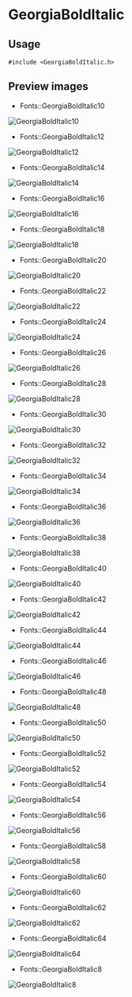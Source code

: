 GeorgiaBoldItalic
==========

Usage
------

    #include <GeorgiaBoldItalic.h>

Preview images
--------------
* Fonts::GeorgiaBoldItalic10 

![GeorgiaBoldItalic10](https://raw.githubusercontent.com/Cariad/GeorgiaBoldItalic/master/Preview/GeorgiaBoldItalic10.png)

* Fonts::GeorgiaBoldItalic12 

![GeorgiaBoldItalic12](https://raw.githubusercontent.com/Cariad/GeorgiaBoldItalic/master/Preview/GeorgiaBoldItalic12.png)

* Fonts::GeorgiaBoldItalic14 

![GeorgiaBoldItalic14](https://raw.githubusercontent.com/Cariad/GeorgiaBoldItalic/master/Preview/GeorgiaBoldItalic14.png)

* Fonts::GeorgiaBoldItalic16 

![GeorgiaBoldItalic16](https://raw.githubusercontent.com/Cariad/GeorgiaBoldItalic/master/Preview/GeorgiaBoldItalic16.png)

* Fonts::GeorgiaBoldItalic18 

![GeorgiaBoldItalic18](https://raw.githubusercontent.com/Cariad/GeorgiaBoldItalic/master/Preview/GeorgiaBoldItalic18.png)

* Fonts::GeorgiaBoldItalic20 

![GeorgiaBoldItalic20](https://raw.githubusercontent.com/Cariad/GeorgiaBoldItalic/master/Preview/GeorgiaBoldItalic20.png)

* Fonts::GeorgiaBoldItalic22 

![GeorgiaBoldItalic22](https://raw.githubusercontent.com/Cariad/GeorgiaBoldItalic/master/Preview/GeorgiaBoldItalic22.png)

* Fonts::GeorgiaBoldItalic24 

![GeorgiaBoldItalic24](https://raw.githubusercontent.com/Cariad/GeorgiaBoldItalic/master/Preview/GeorgiaBoldItalic24.png)

* Fonts::GeorgiaBoldItalic26 

![GeorgiaBoldItalic26](https://raw.githubusercontent.com/Cariad/GeorgiaBoldItalic/master/Preview/GeorgiaBoldItalic26.png)

* Fonts::GeorgiaBoldItalic28 

![GeorgiaBoldItalic28](https://raw.githubusercontent.com/Cariad/GeorgiaBoldItalic/master/Preview/GeorgiaBoldItalic28.png)

* Fonts::GeorgiaBoldItalic30 

![GeorgiaBoldItalic30](https://raw.githubusercontent.com/Cariad/GeorgiaBoldItalic/master/Preview/GeorgiaBoldItalic30.png)

* Fonts::GeorgiaBoldItalic32 

![GeorgiaBoldItalic32](https://raw.githubusercontent.com/Cariad/GeorgiaBoldItalic/master/Preview/GeorgiaBoldItalic32.png)

* Fonts::GeorgiaBoldItalic34 

![GeorgiaBoldItalic34](https://raw.githubusercontent.com/Cariad/GeorgiaBoldItalic/master/Preview/GeorgiaBoldItalic34.png)

* Fonts::GeorgiaBoldItalic36 

![GeorgiaBoldItalic36](https://raw.githubusercontent.com/Cariad/GeorgiaBoldItalic/master/Preview/GeorgiaBoldItalic36.png)

* Fonts::GeorgiaBoldItalic38 

![GeorgiaBoldItalic38](https://raw.githubusercontent.com/Cariad/GeorgiaBoldItalic/master/Preview/GeorgiaBoldItalic38.png)

* Fonts::GeorgiaBoldItalic40 

![GeorgiaBoldItalic40](https://raw.githubusercontent.com/Cariad/GeorgiaBoldItalic/master/Preview/GeorgiaBoldItalic40.png)

* Fonts::GeorgiaBoldItalic42 

![GeorgiaBoldItalic42](https://raw.githubusercontent.com/Cariad/GeorgiaBoldItalic/master/Preview/GeorgiaBoldItalic42.png)

* Fonts::GeorgiaBoldItalic44 

![GeorgiaBoldItalic44](https://raw.githubusercontent.com/Cariad/GeorgiaBoldItalic/master/Preview/GeorgiaBoldItalic44.png)

* Fonts::GeorgiaBoldItalic46 

![GeorgiaBoldItalic46](https://raw.githubusercontent.com/Cariad/GeorgiaBoldItalic/master/Preview/GeorgiaBoldItalic46.png)

* Fonts::GeorgiaBoldItalic48 

![GeorgiaBoldItalic48](https://raw.githubusercontent.com/Cariad/GeorgiaBoldItalic/master/Preview/GeorgiaBoldItalic48.png)

* Fonts::GeorgiaBoldItalic50 

![GeorgiaBoldItalic50](https://raw.githubusercontent.com/Cariad/GeorgiaBoldItalic/master/Preview/GeorgiaBoldItalic50.png)

* Fonts::GeorgiaBoldItalic52 

![GeorgiaBoldItalic52](https://raw.githubusercontent.com/Cariad/GeorgiaBoldItalic/master/Preview/GeorgiaBoldItalic52.png)

* Fonts::GeorgiaBoldItalic54 

![GeorgiaBoldItalic54](https://raw.githubusercontent.com/Cariad/GeorgiaBoldItalic/master/Preview/GeorgiaBoldItalic54.png)

* Fonts::GeorgiaBoldItalic56 

![GeorgiaBoldItalic56](https://raw.githubusercontent.com/Cariad/GeorgiaBoldItalic/master/Preview/GeorgiaBoldItalic56.png)

* Fonts::GeorgiaBoldItalic58 

![GeorgiaBoldItalic58](https://raw.githubusercontent.com/Cariad/GeorgiaBoldItalic/master/Preview/GeorgiaBoldItalic58.png)

* Fonts::GeorgiaBoldItalic60 

![GeorgiaBoldItalic60](https://raw.githubusercontent.com/Cariad/GeorgiaBoldItalic/master/Preview/GeorgiaBoldItalic60.png)

* Fonts::GeorgiaBoldItalic62 

![GeorgiaBoldItalic62](https://raw.githubusercontent.com/Cariad/GeorgiaBoldItalic/master/Preview/GeorgiaBoldItalic62.png)

* Fonts::GeorgiaBoldItalic64 

![GeorgiaBoldItalic64](https://raw.githubusercontent.com/Cariad/GeorgiaBoldItalic/master/Preview/GeorgiaBoldItalic64.png)

* Fonts::GeorgiaBoldItalic8 

![GeorgiaBoldItalic8](https://raw.githubusercontent.com/Cariad/GeorgiaBoldItalic/master/Preview/GeorgiaBoldItalic8.png)

